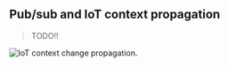 Pub/sub and IoT context propagation
-----------------------------------
> TODO!!


![IoT context change propagation.][dia.ctx-change]

[dia.ctx-change]: ./ctx-change-propagation.png
